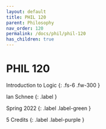 ```yaml
---
layout: default
title: PHIL 120
parent: Philosophy
nav_order: 120
permalink: /docs/phil/phil-120
has_children: true
---
```


# PHIL 120

Introduction to Logic
{: .fs-6 .fw-300 }

Ian Schnee
{: .label }

Spring 2022
{: .label .label-green }

5 Credits
{: .label .label-purple }
